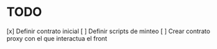# TODO

[x] Definir contrato inicial
[ ] Definir scripts de minteo
[ ] Crear contrato proxy con el que interactua el front
